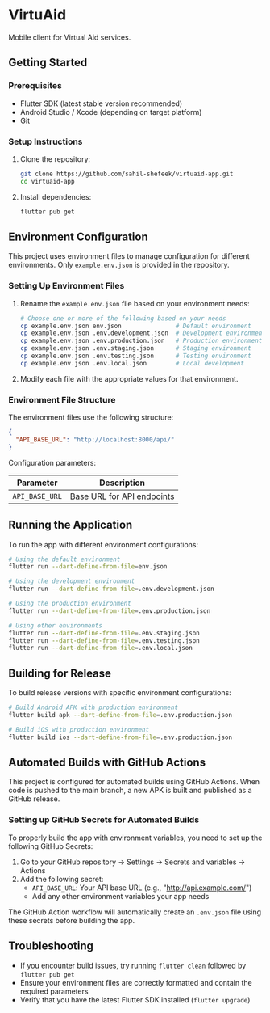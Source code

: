 # VirtuAid

Mobile client for Virtual Aid services.

## Getting Started

### Prerequisites

- Flutter SDK (latest stable version recommended)
- Android Studio / Xcode (depending on target platform)
- Git

### Setup Instructions

1. Clone the repository:
   ```bash
   git clone https://github.com/sahil-shefeek/virtuaid-app.git
   cd virtuaid-app
   ```

2. Install dependencies:
   ```bash
   flutter pub get
   ```

## Environment Configuration

This project uses environment files to manage configuration for different
environments. Only `example.env.json` is provided in the repository.

### Setting Up Environment Files

1. Rename the `example.env.json` file based on your environment needs:
   ```bash
   # Choose one or more of the following based on your needs
   cp example.env.json env.json               # Default environment
   cp example.env.json .env.development.json  # Development environment
   cp example.env.json .env.production.json   # Production environment
   cp example.env.json .env.staging.json      # Staging environment
   cp example.env.json .env.testing.json      # Testing environment
   cp example.env.json .env.local.json        # Local development
   ```
2. Modify each file with the appropriate values for that environment.

### Environment File Structure

The environment files use the following structure:

```json
{
  "API_BASE_URL": "http://localhost:8000/api/"
}
```

Configuration parameters:

| Parameter      | Description                |
| -------------- | -------------------------- |
| `API_BASE_URL` | Base URL for API endpoints |

## Running the Application

To run the app with different environment configurations:

```bash
# Using the default environment
flutter run --dart-define-from-file=env.json

# Using the development environment
flutter run --dart-define-from-file=.env.development.json

# Using the production environment
flutter run --dart-define-from-file=.env.production.json

# Using other environments
flutter run --dart-define-from-file=.env.staging.json
flutter run --dart-define-from-file=.env.testing.json
flutter run --dart-define-from-file=.env.local.json
```

## Building for Release

To build release versions with specific environment configurations:

```bash
# Build Android APK with production environment
flutter build apk --dart-define-from-file=.env.production.json

# Build iOS with production environment
flutter build ios --dart-define-from-file=.env.production.json
```

## Automated Builds with GitHub Actions

This project is configured for automated builds using GitHub Actions. When code
is pushed to the main branch, a new APK is built and published as a GitHub
release.

### Setting up GitHub Secrets for Automated Builds

To properly build the app with environment variables, you need to set up the
following GitHub Secrets:

1. Go to your GitHub repository → Settings → Secrets and variables → Actions
2. Add the following secret:
   - `API_BASE_URL`: Your API base URL (e.g., "http://api.example.com/")
   - Add any other environment variables your app needs

The GitHub Action workflow will automatically create an `.env.json` file using
these secrets before building the app.

## Troubleshooting

- If you encounter build issues, try running `flutter clean` followed by
  `flutter pub get`
- Ensure your environment files are correctly formatted and contain the required
  parameters
- Verify that you have the latest Flutter SDK installed (`flutter upgrade`)
